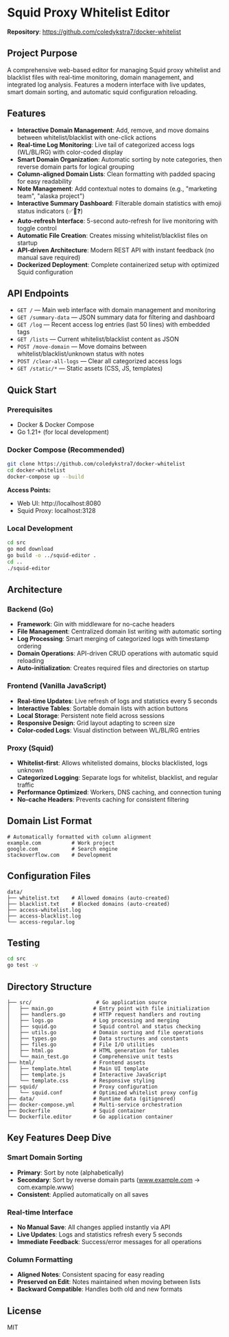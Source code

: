 # Squid Proxy Whitelist Editor

**Repository**: https://github.com/coledykstra7/docker-whitelist

## Project Purpose
A comprehensive web-based editor for managing Squid proxy whitelist and blacklist files with real-time monitoring, domain management, and integrated log analysis. Features a modern interface with live updates, smart domain sorting, and automatic squid configuration reloading.

## Features
- **Interactive Domain Management**: Add, remove, and move domains between whitelist/blacklist with one-click actions
- **Real-time Log Monitoring**: Live tail of categorized access logs (WL/BL/RG) with color-coded display
- **Smart Domain Organization**: Automatic sorting by note categories, then reverse domain parts for logical grouping
- **Column-aligned Domain Lists**: Clean formatting with padded spacing for easy readability
- **Note Management**: Add contextual notes to domains (e.g., "marketing team", "alaska project")
- **Interactive Summary Dashboard**: Filterable domain statistics with emoji status indicators (✅🚫❓)
- **Auto-refresh Interface**: 5-second auto-refresh for live monitoring with toggle control
- **Automatic File Creation**: Creates missing whitelist/blacklist files on startup
- **API-driven Architecture**: Modern REST API with instant feedback (no manual save required)
- **Dockerized Deployment**: Complete containerized setup with optimized Squid configuration

## API Endpoints
- `GET /` — Main web interface with domain management and monitoring
- `GET /summary-data` — JSON summary data for filtering and dashboard
- `GET /log` — Recent access log entries (last 50 lines) with embedded tags
- `GET /lists` — Current whitelist/blacklist content as JSON
- `POST /move-domain` — Move domains between whitelist/blacklist/unknown status with notes
- `POST /clear-all-logs` — Clear all categorized access logs
- `GET /static/*` — Static assets (CSS, JS, templates)

## Quick Start

### Prerequisites
- Docker & Docker Compose
- Go 1.21+ (for local development)

### Docker Compose (Recommended)
```bash
git clone https://github.com/coledykstra7/docker-whitelist
cd docker-whitelist
docker-compose up --build
```

**Access Points:**
- Web UI: http://localhost:8080
- Squid Proxy: localhost:3128

### Local Development
```bash
cd src
go mod download
go build -o ../squid-editor .
cd ..
./squid-editor
```

## Architecture

### Backend (Go)
- **Framework**: Gin with middleware for no-cache headers
- **File Management**: Centralized domain list writing with automatic sorting
- **Log Processing**: Smart merging of categorized logs with timestamp ordering
- **Domain Operations**: API-driven CRUD operations with automatic squid reloading
- **Auto-initialization**: Creates required files and directories on startup

### Frontend (Vanilla JavaScript)
- **Real-time Updates**: Live refresh of logs and statistics every 5 seconds
- **Interactive Tables**: Sortable domain lists with action buttons
- **Local Storage**: Persistent note field across sessions
- **Responsive Design**: Grid layout adapting to screen size
- **Color-coded Logs**: Visual distinction between WL/BL/RG entries

### Proxy (Squid)
- **Whitelist-first**: Allows whitelisted domains, blocks blacklisted, logs unknown
- **Categorized Logging**: Separate logs for whitelist, blacklist, and regular traffic
- **Performance Optimized**: Workers, DNS caching, and connection tuning
- **No-cache Headers**: Prevents caching for consistent filtering

## Domain List Format
```
# Automatically formatted with column alignment
example.com          # Work project
google.com           # Search engine
stackoverflow.com    # Development
```

## Configuration Files
```
data/
├── whitelist.txt    # Allowed domains (auto-created)
├── blacklist.txt    # Blocked domains (auto-created)  
├── access-whitelist.log
├── access-blacklist.log
└── access-regular.log
```

## Testing
```bash
cd src
go test -v
```

## Directory Structure
```
├── src/                     # Go application source
│   ├── main.go             # Entry point with file initialization
│   ├── handlers.go         # HTTP request handlers and routing
│   ├── logs.go             # Log processing and merging
│   ├── squid.go            # Squid control and status checking
│   ├── utils.go            # Domain sorting and file operations
│   ├── types.go            # Data structures and constants
│   ├── files.go            # File I/O utilities
│   ├── html.go             # HTML generation for tables
│   └── main_test.go        # Comprehensive unit tests
├── html/                   # Frontend assets
│   ├── template.html       # Main UI template
│   ├── template.js         # Interactive JavaScript
│   └── template.css        # Responsive styling
├── squid/                  # Proxy configuration
│   └── squid.conf          # Optimized whitelist proxy config
├── data/                   # Runtime data (gitignored)
├── docker-compose.yml      # Multi-service orchestration
├── Dockerfile              # Squid container
└── Dockerfile.editor       # Go application container
```

## Key Features Deep Dive

### Smart Domain Sorting
- **Primary**: Sort by note (alphabetically)
- **Secondary**: Sort by reverse domain parts (www.example.com → com.example.www)
- **Consistent**: Applied automatically on all saves

### Real-time Interface
- **No Manual Save**: All changes applied instantly via API
- **Live Updates**: Logs and statistics refresh every 5 seconds
- **Immediate Feedback**: Success/error messages for all operations

### Column Formatting
- **Aligned Notes**: Consistent spacing for easy reading
- **Preserved on Edit**: Notes maintained when moving between lists
- **Backward Compatible**: Handles both old and new formats

## License
MIT
